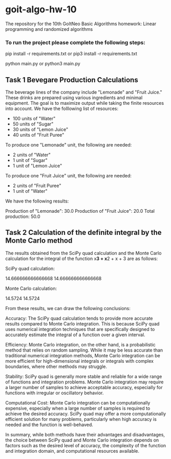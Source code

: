 # goit-algo-hw-10
The repository for the 10th GoItNeo Basic Algorithms homework: Linear programming and randomized algorithms

### To run the project please complete the following steps:

pip install -r requirements.txt or pip3 install -r requirements.txt

python main.py or python3 main.py

## Task 1 Bevegare Production Calculations
The beverage lines of the company include "Lemonade" and "Fruit Juice." These drinks are prepared using various ingredients and minimal equipment. The goal is to maximize output while taking the finite resources into account. 
We have the folllowing list of resources: 

- 100 units of "Water"
- 50 units of "Sugar"
- 30 units of "Lemon Juice"
- 40 units of "Fruit Puree"

To produce one "Lemonade" unit, the following are needed:

- 2 units of "Water"
- 1 unit of "Sugar"
- 1 unit of "Lemon Juice"

To produce one "Fruit Juice" unit, the following are needed:

- 2 units of "Fruit Puree"
- 1 unit of "Water"

We have the following results: 

Production of "Lemonade": 30.0
Production of "Fruit Juice": 20.0
Total production: 50.0

## Task 2 Сalculation of the definite integral by the Monte Carlo method

The results obtained from the SciPy quad calculation and the Monte Carlo calculation for the integral of the function 
x**3 + x**2 + x + 3 are as follows:

SciPy quad calculation: 

14.666666666666668
14.666666666666668

Monte Carlo calculation: 

14.5724
14.5724

From these results, we can draw the following conclusions:

Accuracy: The SciPy quad calculation tends to provide more accurate results compared to Monte Carlo integration. This is because SciPy quad uses numerical integration techniques that are specifically designed to accurately estimate the integral of a function over a given interval.

Efficiency: Monte Carlo integration, on the other hand, is a probabilistic method that relies on random sampling. While it may be less accurate than traditional numerical integration methods, Monte Carlo integration can be more efficient for high-dimensional integrals or integrals with complex boundaries, where other methods may struggle.

Stability: SciPy quad is generally more stable and reliable for a wide range of functions and integration problems. Monte Carlo integration may require a larger number of samples to achieve acceptable accuracy, especially for functions with irregular or oscillatory behavior.

Computational Cost: Monte Carlo integration can be computationally expensive, especially when a large number of samples is required to achieve the desired accuracy. SciPy quad may offer a more computationally efficient solution for many problems, particularly when high accuracy is needed and the function is well-behaved.

In summary, while both methods have their advantages and disadvantages, the choice between SciPy quad and Monte Carlo integration depends on factors such as the desired level of accuracy, the complexity of the function and integration domain, and computational resources available.